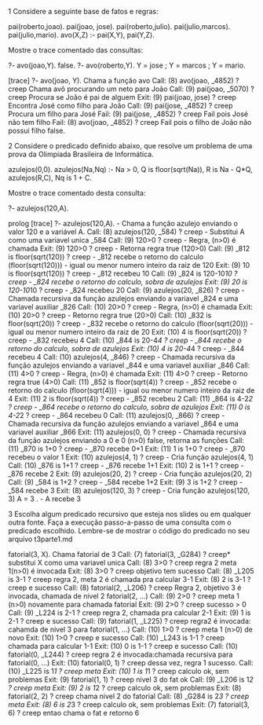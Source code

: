 
1 Considere a seguinte base de fatos e regras:

pai(roberto,joao).
pai(joao, jose).
pai(roberto,julio).
pai(julio,marcos).
pai(julio,mario).
avo(X,Z) :- pai(X,Y), pai(Y,Z).

Mostre o trace comentado das consultas:

?- avo(joao,Y).
false.
?- avo(roberto,Y).
Y = jose ;
Y = marcos ;
Y = mario.

   [trace] ?- avo(joao, Y).             Chama a função avo
   Call: (8) avo(joao, _4852) ? creep   Chama avô procurando um neto para João 
   Call: (9) pai(joao, _5070) ? creep   Procura se João é pai de alguem 
   Exit: (9) pai(joao, jose) ? creep    Encontra José como filho para João 
   Call: (9) pai(jose, _4852) ? creep   Procura um filho para José 
   Fail: (9) pai(jose, _4852) ? creep   Fail pois José não tem filho 
   Fail: (8) avo(joao, _4852) ? creep   Fail pois o filho de João não possui filho false.

2 Considere o predicado definido abaixo, que resolve um problema de uma prova da Olimpíada Brasileira de Informática.

azulejos(0,0).
azulejos(Na,Nq) :-
   Na > 0,
   Q is floor(sqrt(Na)),
   R is Na - Q*Q,
   azulejos(R,C),
   Nq is 1 + C.

Mostre o trace comentado desta consulta:

?- azulejos(120,A).

prolog [trace] ?- azulejos(120,A). 		- Chama a função azulejo enviando o valor 120 e a variável A. 
Call: (8) azulejos(120, _584) ? creep 	- Substitui A como uma variavel unica _584
 Call: (9) 120>0 ? creep - Regra, (n>0) é chamada 
 Exit: (9) 120>0 ? creep - Retorna regra true (120>0) 
 Call: (9) _812 is floor(sqrt(120)) ? creep - _812 recebe o retorno do calculo (floor(sqrt(120))) - igual ou menor numero inteiro da raiz de 120 
 Exit: (9) 10 is floor(sqrt(120)) ? creep - _812 recebeu 10 
 Call: (9) _824 is 120-10*10 ? creep - _824 recebe o retorno do calculo, sobra de azulejos
 Exit: (9) 20 is 120-10*10 ? creep - _824 recebeu 20 
 Call: (9) azulejos(20, _826) ? creep - Chamada recursiva da função azulejos enviando a variavel _824 e uma variavel auxiliar _826 
 Call: (10) 20>0 ? creep - Regra, (n>0) é chamada 
 Exit: (10) 20>0 ? creep - Retorno regra true (20>0) 
 Call: (10) _832 is floor(sqrt(20)) ? creep - _832 recebe o retorno do calculo (floor(sqrt(20))) - igual ou menor numero inteiro da raiz de 20 
 Exit: (10) 4 is floor(sqrt(20)) ? creep - _832 recebeu 4 
 Call: (10) _844 is 20-4*4 ? creep - _844 recebe o retorno do calculo, sobra de azulejos 
 Exit: (10) 4 is 20-4*4 ? creep - _844 recebeu 4 
 Call: (10) azulejos(4, _846) ? creep - Chamada recursiva da função azulejos enviando a variavel _844 e uma variavel auxiliar _846 
 Call: (11) 4>0 ? creep - Regra, (n>0) é chamada 
 Exit: (11) 4>0 ? creep - Retorno regra true (4>0) 
 Call: (11) _852 is floor(sqrt(4)) ? creep - _852 recebe o retorno do calculo (floor(sqrt(4))) - igual ou menor numero inteiro da raiz de 4 
 Exit: (11) 2 is floor(sqrt(4)) ? creep - _852 recebeu 2 
 Call: (11) _864 is 4-2*2 ? creep - _864 recebe o retorno do calculo, sobra de azulejos 
 Exit: (11) 0 is 4-2*2 ? creep - _864 recebeu 0 
 Call: (11) azulejos(0, _866) ? creep - Chamada recursiva da função azulejos enviando a variavel _864 e uma variavel auxiliar _866 
 Exit: (11) azulejos(0, 0) ? creep - Chamada recursiva da função azulejos enviando a 0 e 0 (n>0) false, retorna as funções 
 Call: (11) _870 is 1+0 ? creep - _870 recebe 0+1 
 Exit: (11) 1 is 1+0 ? creep - _870 recebeu o valor 1 
 Exit: (10) azulejos(4, 1) ? creep - Cria função azulejos(4, 1) 
 Call: (10) _876 is 1+1 ? creep - _876 recebe 1+1 
 Exit: (10) 2 is 1+1 ? creep - _876 recebe 2 
 Exit: (9) azulejos(20, 2) ? creep - Cria função azulejos(20, 2) 
 Call: (9) _584 is 1+2 ? creep - _584 recebe 1+2 
 Exit: (9) 3 is 1+2 ? creep - _584 recebe 3 
 Exit: (8) azulejos(120, 3) ? creep - Cria função azulejos(120, 3) A = 3 . - A recebe 3 

 


3 Escolha algum predicado recursivo que esteja nos slides ou em qualquer outra fonte. Faça a execução passo-a-passo de uma consulta com o predicado escolhido. Lembre-se de mostrar o código do predicado no seu arquivo t3parte1.md

 fatorial(3, X).					        Chama fatorial de 3
   Call: (7) fatorial(3, _G284) ? creep*	substitui X como uma variavel unica
   Call: (8) 3>0 ? creep					regra 2 meta 1(n>0) é invocada
   Exit: (8) 3>0 ? creep					objetivo tem sucesso
   Call: (8) _L205 is 3-1 ? creep			regra 2, meta 2 é chamada pra calcular 3-1
   Exit: (8) 2 is 3-1 ? creep				e sucesso
   Call: (8) fatorial(2, _L206) ? creep		Regra 2, objetivo 3 é invocada, chamada de nivel 2 fatorial(2, …)
   Call: (9) 2>0 ? creep					meta 1 (n>0) novamente para chamada fatorial
   Exit: (9) 2>0 ? creep					sucesso > 0
   Call: (9) _L224 is 2-1 ? creep			regra 2, chamada pra calcular 2-1
   Exit: (9) 1 is 2-1 ? creep				e sucesso
   Call: (9) fatorial(1, _L225) ? creep		regra2 é invocada: cahamda de nivel 3 para fatorial(1, …)
   Call: (10) 1>0 ? creep					meta 1 (n>0) de novo
   Exit: (10) 1>0 ? creep					e sucesso
   Call: (10) _L243 is 1-1 ? creep			chamada para calcular 1-1
   Exit: (10) 0 is 1-1 ? creep				e sucesso
   Call: (10) fatorial(0, _L244) ? creep	regra 2 é invocada:chamada recursiva para fatorial(0, …)
   Exit: (10) fatorial(0, 1) ? creep		dessa vez, regra 1 sucesso.
   Call: (10) _L225 is 1*1 ? creep			meta 
   Exit: (10) 1 is 1*1 ? creep				calculo ok, sem problemas
   Exit: (9) fatorial(1, 1) ? creep			nivel 3 do fat ok
   Call: (9) _L206 is 1*2 ? creep			meta
   Exit: (9) 2 is 1*2 ? creep				calculo ok, sem problemas
   Exit: (8) fatorial(2, 2) ? creep			chama nivel 2 do fatorial
   Call: (8) _G284 is 2*3 ? creep			meta
   Exit: (8) 6 is 2*3 ? creep				calculo ok, sem problemas
   Exit: (7) fatorial(3, 6) ? creep			entao chama o fat e retorno 6
